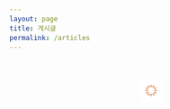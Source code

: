 ```yaml
---
layout: page
title: 게시글
permalink: /articles
---
```


<style>
a.btn-login {
  zoom:1;
  display:block;
  width:100px;
  height:40px;
  line-height:40px;
  margin:15px 0;
  padding:0 40px;
  border:2px solid #f4512c;
  background-color:#fff;
  color:#f4512c;
  font-size:14px;
  font-weight:bold;
  letter-spacing:-1.4px;
  text-decoration:none;
  text-align:center;
}
.article {
  margin:25px 25px 50px;
}
.article h2 {
  margin-bottom:10px;
}
.article hr {
  margin:15px 0;
}
.article iframe {
  max-width:100%;
  border:none;
}
</style>

<div id="please-login" class="content-sculptpost" style="display:none">
  <h3>로그인이 필요합니다.</h3>
  <p>
    상세한 열람을 원하시면 의료법상 로그인이 필요합니다.
  </p>
  <a class="btn-login" href="/login"><strong>로그인</strong></a>
  <blockquote>
    의료법 제56조 2항 2호<br>
    의료법 시행령 제23조 1항 2호
  </blockquote>
</div>

<div class="article">
  <div id="content">
    <img src="/assets/icon-loading.svg" alt="로딩중" width="40" height="40" style="display:block; margin:50px auto">
  </div>
</div>

<script>
var articleId = location.href.split('id=')[1];
app.content.get({
  schemaKey: 'articles',
  entryId: articleId
}).then(function (data) {
  $('#content').empty();
  var article = data;
  //
  var category = article.category;
  var title = article.title;
  var created = article.created;
  var content = article.content;
  //
  var markupSrc = [
    '<h2>' + title + '</h2>',
    '<time datetime="' + created + '">' + moment(created).format('YYYY-MM-DD HH:mm') + '</time>',
    '<hr>',
    '<div>' + content + '</div>'
  ];
  // 리뷰 글은 로그인을 해야만 조회 가능
  if (category === 'review') {
    firebase.auth().onAuthStateChanged(function (user) {
      if (user) {
        $('#content').append(markupSrc.join(''));
      } else {
        $('.btn-login').attr('href', '/login?refer=' + location.href);
        $('#please-login').show();
      }
    });
  } else {
    $('#content').append(markupSrc.join(''));
  }
});
</script>